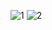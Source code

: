![1](https://github.com/user-attachments/assets/02013b14-6e25-413b-b2c2-cd5a56967575)
![2](https://github.com/user-attachments/assets/69c110f4-0045-4015-8e84-b1fb4a9cea96)
